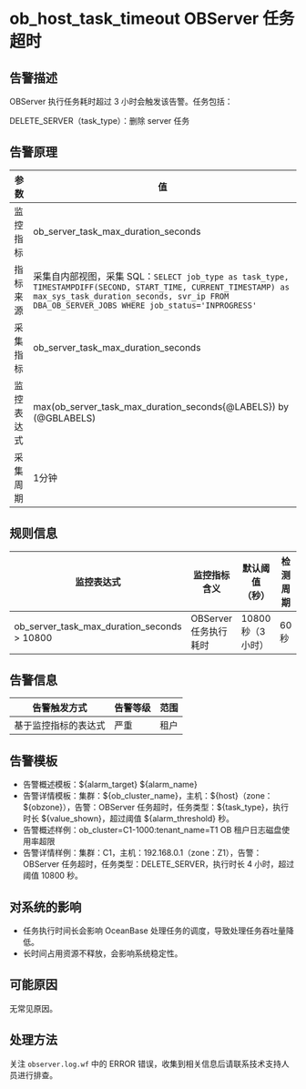 # ob_host_task_timeout OBServer 任务超时

## 告警描述

OBServer 执行任务耗时超过 3 小时会触发该告警。任务包括：

DELETE_SERVER（task_type）：删除 server 任务

## 告警原理

| 参数 | 值 |
| --- | --- |
| 监控指标 | ob_server_task_max_duration_seconds |
| 指标来源 | 采集自内部视图，采集 SQL：```SELECT job_type as task_type, TIMESTAMPDIFF(SECOND, START_TIME, CURRENT_TIMESTAMP) as max_sys_task_duration_seconds, svr_ip FROM DBA_OB_SERVER_JOBS WHERE job_status='INPROGRESS'```|
| 采集指标 | ob_server_task_max_duration_seconds |
| 监控表达式 | max(ob_server_task_max_duration_seconds{@LABELS}) by (@GBLABELS) |
| 采集周期 | 1分钟 |

## 规则信息

| 监控表达式 | 监控指标含义 | 默认阈值（秒） | 检测周期 | 消除周期 |
| --- | --- | --- | --- | --- |
| ob_server_task_max_duration_seconds > 10800 | OBServer 任务执行耗时 | 10800 秒（3 小时） | 60 秒 | 5 分钟 |

## 告警信息

| 告警触发方式 | 告警等级 | 范围 |
| --- | --- | --- |
| 基于监控指标的表达式 | 严重 | 租户 |

## 告警模板

* 告警概述模板：\${alarm_target} \${alarm_name}
* 告警详情模板：集群：\${ob_cluster_name}，主机：\${host}（zone：\${obzone}），告警：OBServer 任务超时，任务类型：\${task_type}，执行时长 \${value_shown}，超过阈值 \${alarm_threshold} 秒。
* 告警概述样例：ob_cluster=C1-1000:tenant_name=T1 OB 租户日志磁盘使用率超限
* 告警详情样例：集群：C1，主机：192.168.0.1（zone：Z1），告警：OBServer 任务超时，任务类型：DELETE_SERVER，执行时长 4 小时，超过阈值 10800 秒。

## 对系统的影响

* 任务执行时间长会影响 OceanBase 处理任务的调度，导致处理任务吞吐量降低。
* 长时间占用资源不释放，会影响系统稳定性。

## 可能原因

无常见原因。

## 处理方法

关注 `observer.log.wf` 中的 ERROR 错误，收集到相关信息后请联系技术支持人员进行排查。

